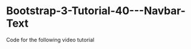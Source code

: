 Bootstrap-3-Tutorial-40---Navbar-Text
=====================================

Code for the following video tutorial 

